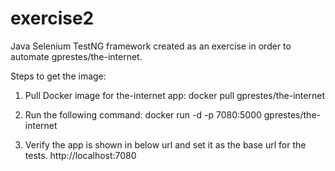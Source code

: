 # exercise2
Java Selenium TestNG framework created as an exercise in order to automate gprestes/the-internet.

Steps to get the image:

1) Pull Docker image for the-internet app: docker pull gprestes/the-internet

2) Run the following command: docker run -d -p 7080:5000 gprestes/the-internet

3) Verify the app is shown in below url and set it as the base url for the tests. http://localhost:7080
